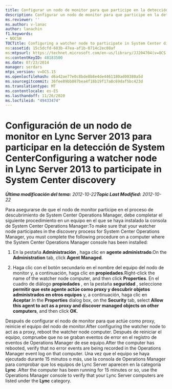 ```yaml
---
title: Configurar un nodo de monitor para que participe en la detección de System Center
description: Configurar un nodo de monitor para que participe en la detección de System Center.
ms.reviewer: ''
ms.author: v-lanac
author: lanachin
f1.keywords:
- NOCSH
TOCTitle: Configuring a watcher node to participate in System Center discovery
ms:assetid: 15c5dcfd-603b-47ea-af1b-8714c2ec08af
ms:mtpsurl: https://technet.microsoft.com/en-us/library/JJ204704(v=OCS.15)
ms:contentKeyID: 48183500
ms.date: 07/23/2014
manager: serdars
mtps_version: v=OCS.15
ms.openlocfilehash: d6a42ae77e0c8bde8b8e4de4461180ad00380a5d
ms.sourcegitcommit: 36fee89bb887bea4f18b19f17a8c69daf5bc423d
ms.translationtype: MT
ms.contentlocale: es-ES
ms.lasthandoff: 11/26/2020
ms.locfileid: "49433474"
---
```

# <a name="configuring-a-watcher-node-in-lync-server-2013-to-participate-in-system-center-discovery"></a><span data-ttu-id="0634d-103">Configuración de un nodo de monitor en Lync Server 2013 para participar en la detección de System Center</span><span class="sxs-lookup"><span data-stu-id="0634d-103">Configuring a watcher node in Lync Server 2013 to participate in System Center discovery</span></span>

<div data-xmlns="http://www.w3.org/1999/xhtml">

<div class="topic" data-xmlns="http://www.w3.org/1999/xhtml" data-msxsl="urn:schemas-microsoft-com:xslt" data-cs="https://msdn.microsoft.com/">

<div data-asp="https://msdn2.microsoft.com/asp">



</div>

<div id="mainSection">

<div id="mainBody"><span data-ttu-id="0634d-104">

<span> </span></span><span class="sxs-lookup"><span data-stu-id="0634d-104">

<span> </span></span></span>

<span data-ttu-id="0634d-105">_**Última modificación del tema:** 2012-10-22_</span><span class="sxs-lookup"><span data-stu-id="0634d-105">_**Topic Last Modified:** 2012-10-22_</span></span>

<span data-ttu-id="0634d-106">Para asegurarse de que el nodo de monitor participe en el proceso de descubrimiento de System Center Operations Manager, debe completar el siguiente procedimiento en un equipo en el que se haya instalado la consola de System Center Operations Manager:</span><span class="sxs-lookup"><span data-stu-id="0634d-106">To make sure that your watcher node participates in the discovery process for System Center Operations Manager, you must complete the following procedure on a computer where the System Center Operations Manager console has been installed:</span></span>

1.  <span data-ttu-id="0634d-107">En la pestaña **Administración** , haga clic en **agente administrado**.</span><span class="sxs-lookup"><span data-stu-id="0634d-107">On the **Administration** tab, click **Agent Managed**.</span></span>

2.  <span data-ttu-id="0634d-108">Haga clic con el botón secundario en el nombre del equipo del nodo de monitor y, a continuación, haga clic en **propiedades**.</span><span class="sxs-lookup"><span data-stu-id="0634d-108">Right-click the name of the watcher node computer, and then click **Properties**.</span></span> <span data-ttu-id="0634d-109">En el cuadro de diálogo **propiedades** , en la pestaña **seguridad** , seleccione **permitir que este agente actúe como proxy y descubrir objetos administrados en otros equipos** y, a continuación, haga clic en **Aceptar**.</span><span class="sxs-lookup"><span data-stu-id="0634d-109">In the **Properties** dialog box, on the **Security** tab, select **Allow this agent to act as a proxy and discover managed objects on other computers**, and then click **OK**.</span></span>

<span data-ttu-id="0634d-110">Después de configurar el nodo de monitor para que actúe como proxy, reinicie el equipo del nodo de monitor.</span><span class="sxs-lookup"><span data-stu-id="0634d-110">After configuring the watcher node to act as a proxy, reboot the watcher node computer.</span></span> <span data-ttu-id="0634d-111">Después de reiniciar el equipo, compruebe que no se graban eventos de error en el registro de eventos de Operations Manager de ese equipo.</span><span class="sxs-lookup"><span data-stu-id="0634d-111">After the computer has rebooted, verify that no error events are being recorded in the Operations Manager event log on that computer.</span></span> <span data-ttu-id="0634d-112">Una vez que el equipo se haya ejecutado durante 15 minutos o más, use la consola de Operations Manager para comprobar que los equipos de Lync Server aparecen en la categoría **Lync** .</span><span class="sxs-lookup"><span data-stu-id="0634d-112">After the computer has been running for 15 minutes or so, use the Operations Manager console to verify that your Lync Server computers are listed under the **Lync** category.</span></span>

<span data-ttu-id="0634d-113"></div>

<span> </span>

</div>

</div>

</span><span class="sxs-lookup"><span data-stu-id="0634d-113"></div>

<span> </span>

</div>

</div>

</span></span></div>

